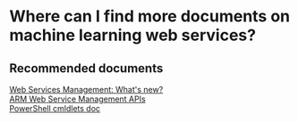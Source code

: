 <properties 
    pageTitle="Where can I find more documents on machine learning web services?"
    description="Where can I find more documents on machine learning web services?"
    service="microsoft.machinelearning"
    resource="webServices"
    authors="jajan17"
    displayOrder="5"
    selfHelpType="resource"
    supportTopicIds=""
    resourceTags=""
    productPesIds=""
    cloudEnvironments="public, fairfax, mooncake"
 	articleId="a5559fd7-492b-40c8-9b6a-40cf7d54b08a"
	ownershipId="AzureML_AzureMachineLearning"
/>

# Where can I find more documents on machine learning web services?

## **Recommended documents**
[Web Services Management: What's new?](https://azure.microsoft.com/documentation/articles/machine-learning-whats-new/)<br>
[ARM Web Service Management APIs](https://msdn.microsoft.com/library/mt767538.aspx)<br>
[PowerShell cmldlets doc](https://msdn.microsoft.com/library/azure/mt767952.aspx)<br>
